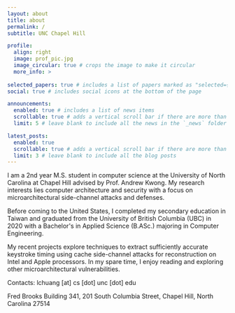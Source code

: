 ```yaml
---
layout: about
title: about
permalink: /
subtitle: UNC Chapel Hill

profile:
  align: right
  image: prof_pic.jpg
  image_circular: true # crops the image to make it circular
  more_info: >
    
selected_papers: true # includes a list of papers marked as "selected={true}"
social: true # includes social icons at the bottom of the page

announcements:
  enabled: true # includes a list of news items
  scrollable: true # adds a vertical scroll bar if there are more than 3 news items
  limit: 5 # leave blank to include all the news in the `_news` folder

latest_posts:
  enabled: true
  scrollable: true # adds a vertical scroll bar if there are more than 3 new posts items
  limit: 3 # leave blank to include all the blog posts
---
```


I am a 2nd year M.S. student in computer science at the University of North Carolina at Chapel Hill advised by Prof. Andrew Kwong. My research interests lies computer architecture and security with a focus on microarchitectural side-channel attacks and defenses. 

Before coming to the United States, I completed my secondary education in Taiwan and graduated from the University of British Columbia (UBC) in 2020 with a Bachelor's in Applied Science (B.ASc.) majoring in Computer Engineering. 

My recent projects explore techniques to extract sufficiently accurate keystroke timing using cache side-channel attacks for reconstruction on Intel and Apple processors. In my spare time, I enjoy reading and exploring other microarchitectural vulnerabilities.  

Contacts: lchuang \[at\] cs \[dot\] unc \[dot\] edu

Fred Brooks Building 341, 201 South Columbia Street, Chapel Hill, North Carolina 27514

